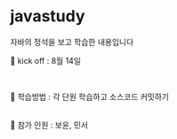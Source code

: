 # javastudy


자바의 정석을 보고 학습한 내용입니다


👊 kick off : 8월 14일

<br>

🏫 학습방법 : 각 단원 학습하고 소스코드 커밋하기

<br>
👤 참가 인원 : 보윤, 민서


